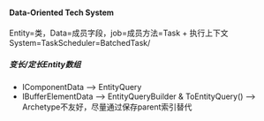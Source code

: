 #### Data-Oriented Tech System
Entity=类，Data=成员字段，job=成员方法=Task + 执行上下文
System=TaskScheduler=BatchedTask/

##### 变长/定长Entity数组
+ IComponentData --> EntityQuery
+ IBufferElementData --> EntityQueryBuilder & ToEntityQuery() --> Archetype不友好，尽量通过保存parent索引替代